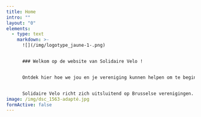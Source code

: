 ```yaml
---
title: Home
intro: ""
layout: "0"
elements:
  - type: text
    markdown: >-
      ![](/img/logotype_jaune-1-.png)


      ### Welkom op de website van Solidaire Velo !


      Ontdek hier hoe we jou en je vereniging kunnen helpen om te beginnen fietsen, om fietsen te bekomen of om jullie eigen fietsproject mee vorm te geven.


      Solidaire Velo richt zich uitsluitend op Brusselse verenigingen.
image: /img/dsc_1563-adapté.jpg
formActive: false
---
```

